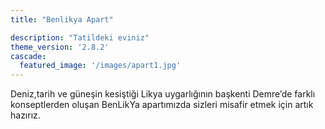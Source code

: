 ```yaml
---
title: "Benlikya Apart"

description: "Tatildeki eviniz"
theme_version: '2.8.2'
cascade:
  featured_image: '/images/apart1.jpg'
---
```

Deniz,tarih ve güneşin kesiştiği Likya uygarlığının başkenti Demre’de farklı konseptlerden oluşan BenLikYa apartımızda sizleri misafir etmek için artık hazırız.  

